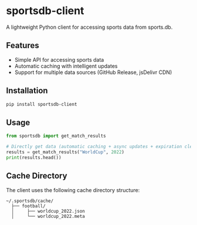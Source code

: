 # sportsdb-client

A lightweight Python client for accessing sports data from sports.db.

## Features

- Simple API for accessing sports data
- Automatic caching with intelligent updates
- Support for multiple data sources (GitHub Release, jsDelivr CDN)

## Installation

```bash
pip install sportsdb-client
```

## Usage

```python
from sportsdb import get_match_results

# Directly get data (automatic caching + async updates + expiration cleanup)
results = get_match_results("WorldCup", 2022)
print(results.head())
```

## Cache Directory

The client uses the following cache directory structure:

```
~/.sportsdb/cache/
  ├── football/
  │     ├── worldcup_2022.json
  │     └── worldcup_2022.meta
```